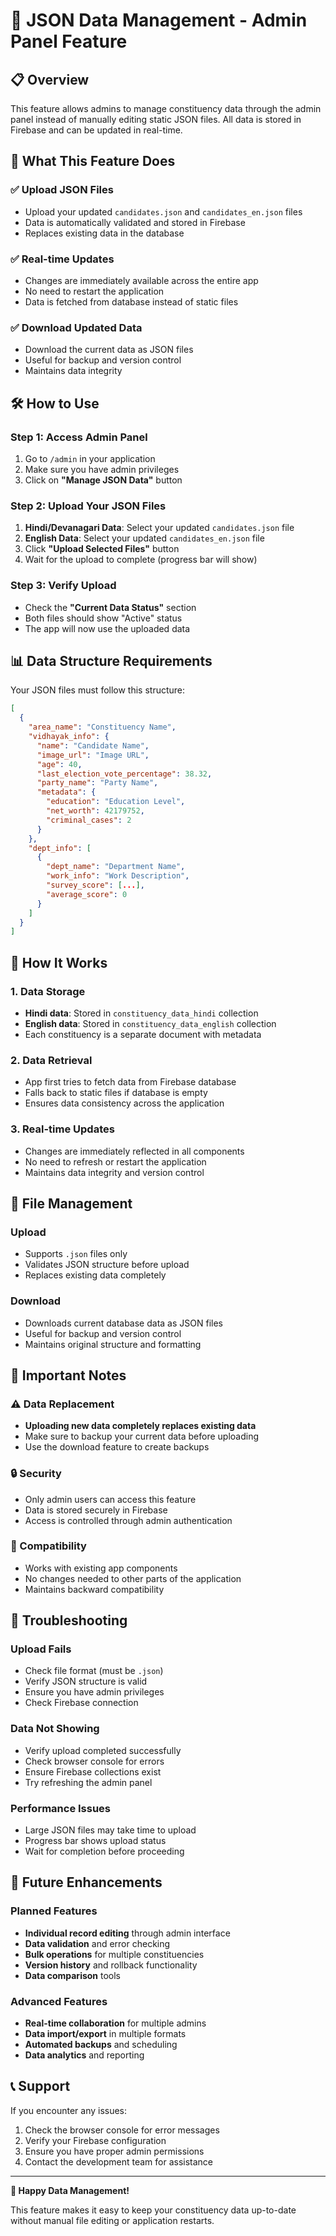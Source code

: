 # 🚀 JSON Data Management - Admin Panel Feature

## 📋 **Overview**

This feature allows admins to manage constituency data through the admin panel instead of manually editing static JSON files. All data is stored in Firebase and can be updated in real-time.

## 🎯 **What This Feature Does**

### **✅ Upload JSON Files**
- Upload your updated `candidates.json` and `candidates_en.json` files
- Data is automatically validated and stored in Firebase
- Replaces existing data in the database

### **✅ Real-time Updates**
- Changes are immediately available across the entire app
- No need to restart the application
- Data is fetched from database instead of static files

### **✅ Download Updated Data**
- Download the current data as JSON files
- Useful for backup and version control
- Maintains data integrity

## 🛠️ **How to Use**

### **Step 1: Access Admin Panel**
1. Go to `/admin` in your application
2. Make sure you have admin privileges
3. Click on **"Manage JSON Data"** button

### **Step 2: Upload Your JSON Files**
1. **Hindi/Devanagari Data**: Select your updated `candidates.json` file
2. **English Data**: Select your updated `candidates_en.json` file
3. Click **"Upload Selected Files"** button
4. Wait for the upload to complete (progress bar will show)

### **Step 3: Verify Upload**
- Check the **"Current Data Status"** section
- Both files should show "Active" status
- The app will now use the uploaded data

## 📊 **Data Structure Requirements**

Your JSON files must follow this structure:

```json
[
  {
    "area_name": "Constituency Name",
    "vidhayak_info": {
      "name": "Candidate Name",
      "image_url": "Image URL",
      "age": 40,
      "last_election_vote_percentage": 38.32,
      "party_name": "Party Name",
      "metadata": {
        "education": "Education Level",
        "net_worth": 42179752,
        "criminal_cases": 2
      }
    },
    "dept_info": [
      {
        "dept_name": "Department Name",
        "work_info": "Work Description",
        "survey_score": [...],
        "average_score": 0
      }
    ]
  }
]
```

## 🔄 **How It Works**

### **1. Data Storage**
- **Hindi data**: Stored in `constituency_data_hindi` collection
- **English data**: Stored in `constituency_data_english` collection
- Each constituency is a separate document with metadata

### **2. Data Retrieval**
- App first tries to fetch data from Firebase database
- Falls back to static files if database is empty
- Ensures data consistency across the application

### **3. Real-time Updates**
- Changes are immediately reflected in all components
- No need to refresh or restart the application
- Maintains data integrity and version control

## 📁 **File Management**

### **Upload**
- Supports `.json` files only
- Validates JSON structure before upload
- Replaces existing data completely

### **Download**
- Downloads current database data as JSON files
- Useful for backup and version control
- Maintains original structure and formatting

## 🚨 **Important Notes**

### **⚠️ Data Replacement**
- **Uploading new data completely replaces existing data**
- Make sure to backup your current data before uploading
- Use the download feature to create backups

### **🔒 Security**
- Only admin users can access this feature
- Data is stored securely in Firebase
- Access is controlled through admin authentication

### **📱 Compatibility**
- Works with existing app components
- No changes needed to other parts of the application
- Maintains backward compatibility

## 🐛 **Troubleshooting**

### **Upload Fails**
- Check file format (must be `.json`)
- Verify JSON structure is valid
- Ensure you have admin privileges
- Check Firebase connection

### **Data Not Showing**
- Verify upload completed successfully
- Check browser console for errors
- Ensure Firebase collections exist
- Try refreshing the admin panel

### **Performance Issues**
- Large JSON files may take time to upload
- Progress bar shows upload status
- Wait for completion before proceeding

## 🔮 **Future Enhancements**

### **Planned Features**
- **Individual record editing** through admin interface
- **Data validation** and error checking
- **Bulk operations** for multiple constituencies
- **Version history** and rollback functionality
- **Data comparison** tools

### **Advanced Features**
- **Real-time collaboration** for multiple admins
- **Data import/export** in multiple formats
- **Automated backups** and scheduling
- **Data analytics** and reporting

## 📞 **Support**

If you encounter any issues:
1. Check the browser console for error messages
2. Verify your Firebase configuration
3. Ensure you have proper admin permissions
4. Contact the development team for assistance

---

**🎉 Happy Data Management!** 

This feature makes it easy to keep your constituency data up-to-date without manual file editing or application restarts.
